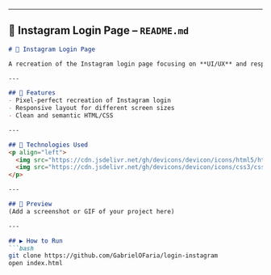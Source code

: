 
---

## 🔑 Instagram Login Page – `README.md`

```markdown
# 🔑 Instagram Login Page

A recreation of the Instagram login page focusing on **UI/UX** and responsive design.

---

## 🚀 Features
- Pixel-perfect recreation of Instagram login
- Responsive layout for different screen sizes
- Clean and semantic HTML/CSS

---

## 🔧 Technologies Used
<p align="left">
  <img src="https://cdn.jsdelivr.net/gh/devicons/devicon/icons/html5/html5-original.svg" width="40"/>
  <img src="https://cdn.jsdelivr.net/gh/devicons/devicon/icons/css3/css3-original.svg" width="40"/>
</p>

---

## 📸 Preview
(Add a screenshot or GIF of your project here)

---

## ▶️ How to Run
```bash
git clone https://github.com/GabrielOFaria/login-instagram
open index.html
